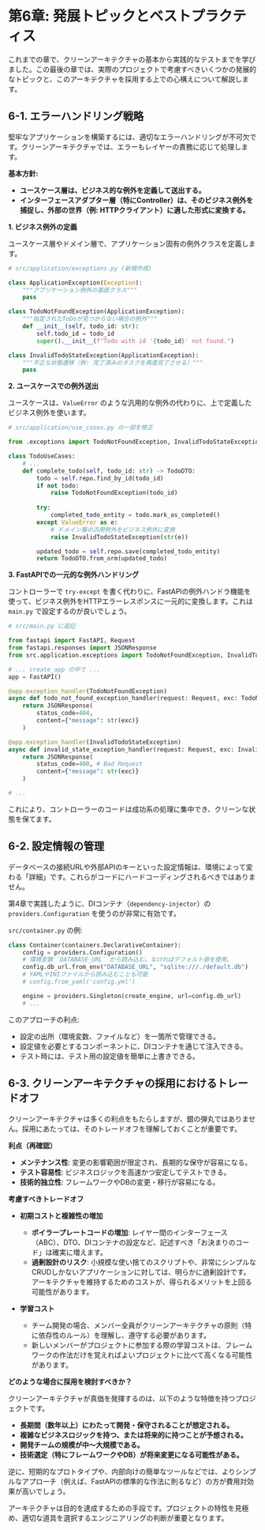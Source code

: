 # 第6章: 発展トピックとベストプラクティス

これまでの章で、クリーンアーキテクチャの基本から実践的なテストまでを学びました。この最後の章では、実際のプロジェクトで考慮すべきいくつかの発展的なトピックと、このアーキテクチャを採用する上での心構えについて解説します。

## 6-1. エラーハンドリング戦略

堅牢なアプリケーションを構築するには、適切なエラーハンドリングが不可欠です。クリーンアーキテクチャでは、エラーもレイヤーの責務に応じて処理します。

**基本方針:**
*   **ユースケース層は、ビジネス的な例外を定義して送出する。**
*   **インターフェースアダプター層（特にController）は、そのビジネス例外を捕捉し、外部の世界（例: HTTPクライアント）に適した形式に変換する。**

**1. ビジネス例外の定義**

ユースケース層やドメイン層で、アプリケーション固有の例外クラスを定義します。

```python
# src/application/exceptions.py (新規作成)

class ApplicationException(Exception):
    """アプリケーション例外の基底クラス"""
    pass

class TodoNotFoundException(ApplicationException):
    """指定されたToDoが見つからない場合の例外"""
    def __init__(self, todo_id: str):
        self.todo_id = todo_id
        super().__init__(f"Todo with id '{todo_id}' not found.")

class InvalidTodoStateException(ApplicationException):
    """不正な状態遷移（例: 完了済みのタスクを再度完了させる）"""
    pass
```

**2. ユースケースでの例外送出**

ユースケースは、`ValueError` のような汎用的な例外の代わりに、上で定義したビジネス例外を使います。

```python
# src/application/use_cases.py の一部を修正

from .exceptions import TodoNotFoundException, InvalidTodoStateException

class TodoUseCases:
    # ...
    def complete_todo(self, todo_id: str) -> TodoDTO:
        todo = self.repo.find_by_id(todo_id)
        if not todo:
            raise TodoNotFoundException(todo_id)
        
        try:
            completed_todo_entity = todo.mark_as_completed()
        except ValueError as e:
            # ドメイン層の汎用例外をビジネス例外に変換
            raise InvalidTodoStateException(str(e))

        updated_todo = self.repo.save(completed_todo_entity)
        return TodoDTO.from_orm(updated_todo)
```

**3. FastAPIでの一元的な例外ハンドリング**

コントローラーで `try-except` を書く代わりに、FastAPIの例外ハンドラ機能を使って、ビジネス例外をHTTPエラーレスポンスに一元的に変換します。これは `main.py` で設定するのが良いでしょう。

```python
# src/main.py に追記

from fastapi import FastAPI, Request
from fastapi.responses import JSONResponse
from src.application.exceptions import TodoNotFoundException, InvalidTodoStateException

# ... create_app の中で ...
app = FastAPI()

@app.exception_handler(TodoNotFoundException)
async def todo_not_found_exception_handler(request: Request, exc: TodoNotFoundException):
    return JSONResponse(
        status_code=404,
        content={"message": str(exc)}
    )

@app.exception_handler(InvalidTodoStateException)
async def invalid_state_exception_handler(request: Request, exc: InvalidTodoStateException):
    return JSONResponse(
        status_code=400, # Bad Request
        content={"message": str(exc)}
    )

# ...
```

これにより、コントローラーのコードは成功系の処理に集中でき、クリーンな状態を保てます。

## 6-2. 設定情報の管理

データベースの接続URLや外部APIのキーといった設定情報は、環境によって変わる「詳細」です。これらがコードにハードコーディングされるべきではありません。

第4章で実践したように、DIコンテナ（`dependency-injector`）の `providers.Configuration` を使うのが非常に有効です。

`src/container.py` の例:
```python
class Container(containers.DeclarativeContainer):
    config = providers.Configuration()
    # 環境変数 `DATABASE_URL` から読み込む。なければデフォルト値を使用。
    config.db_url.from_env("DATABASE_URL", "sqlite:///./default.db")
    # YAMLやINIファイルから読み込むことも可能
    # config.from_yaml('config.yml')

    engine = providers.Singleton(create_engine, url=config.db_url)
    # ...
```

このアプローチの利点:
*   設定の出所（環境変数、ファイルなど）を一箇所で管理できる。
*   設定値を必要とするコンポーネントに、DIコンテナを通じて注入できる。
*   テスト時には、テスト用の設定値を簡単に上書きできる。

## 6-3. クリーンアーキテクチャの採用におけるトレードオフ

クリーンアーキテクチャは多くの利点をもたらしますが、銀の弾丸ではありません。採用にあたっては、そのトレードオフを理解しておくことが重要です。

**利点（再確認）**
*   **メンテナンス性**: 変更の影響範囲が限定され、長期的な保守が容易になる。
*   **テスト容易性**: ビジネスロジックを高速かつ安定してテストできる。
*   **技術的独立性**: フレームワークやDBの変更・移行が容易になる。

**考慮すべきトレードオフ**

*   **初期コストと複雑性の増加**
    *   **ボイラープレートコードの増加**: レイヤー間のインターフェース（ABC）、DTO、DIコンテナの設定など、記述すべき「お決まりのコード」は確実に増えます。
    *   **過剰設計のリスク**: 小規模な使い捨てのスクリプトや、非常にシンプルなCRUDしかないアプリケーションに対しては、明らかに過剰設計です。アーキテクチャを維持するためのコストが、得られるメリットを上回る可能性があります。

*   **学習コスト**
    *   チーム開発の場合、メンバー全員がクリーンアーキテクチャの原則（特に依存性のルール）を理解し、遵守する必要があります。
    *   新しいメンバーがプロジェクトに参加する際の学習コストは、フレームワークの作法だけを覚えればよいプロジェクトに比べて高くなる可能性があります。

**どのような場合に採用を検討すべきか？**

クリーンアーキテクチャが真価を発揮するのは、以下のような特徴を持つプロジェクトです。

*   **長期間（数年以上）にわたって開発・保守されることが想定される。**
*   **複雑なビジネスロジックを持つ、または将来的に持つことが予想される。**
*   **開発チームの規模が中〜大規模である。**
*   **技術選定（特にフレームワークやDB）が将来変更になる可能性がある。**

逆に、短期的なプロトタイプや、内部向けの簡単なツールなどでは、よりシンプルなアプローチ（例えば、FastAPIの標準的な作法に則るなど）の方が費用対効果が高いでしょう。

アーキテクチャは目的を達成するための手段です。プロジェクトの特性を見極め、適切な道具を選択するエンジニアリングの判断が重要となります。
